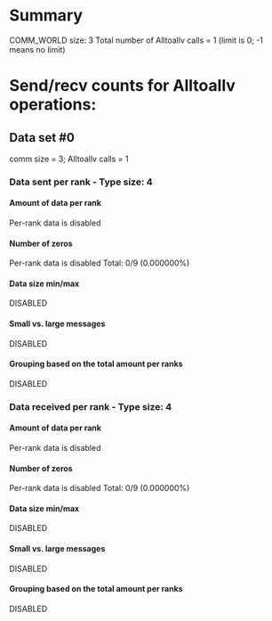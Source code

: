 # Summary
COMM_WORLD size: 3
Total number of Alltoallv calls = 1 (limit is 0; -1 means no limit)
# Send/recv counts for Alltoallv operations:

## Data set #0

comm size = 3; Alltoallv calls = 1

### Data sent per rank - Type size: 4

#### Amount of data per rank
Per-rank data is disabled

#### Number of zeros
Per-rank data is disabled
Total: 0/9 (0.000000%)

#### Data size min/max
DISABLED

#### Small vs. large messages
DISABLED


#### Grouping based on the total amount per ranks

DISABLED

### Data received per rank - Type size: 4

#### Amount of data per rank
Per-rank data is disabled

#### Number of zeros
Per-rank data is disabled
Total: 0/9 (0.000000%)

#### Data size min/max
DISABLED

#### Small vs. large messages
DISABLED


#### Grouping based on the total amount per ranks

DISABLED

